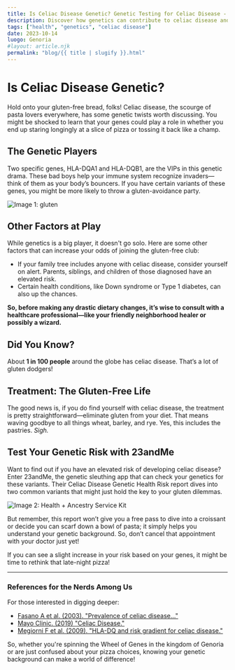 ```yaml
---
title: Is Celiac Disease Genetic? Genetic Testing for Celiac Disease - 23andMe
description: Discover how genetics can contribute to celiac disease and how 23andMe can help you assess your risk.
tags: ["health", "genetics", "celiac disease"]
date: 2023-10-14
luogo: Genoria
#layout: article.njk
permalink: "blog/{{ title | slugify }}.html"
---
```


# Is Celiac Disease Genetic?

Hold onto your gluten-free bread, folks! Celiac disease, the scourge of pasta lovers everywhere, has some genetic twists worth discussing. You might be shocked to learn that your genes could play a role in whether you end up staring longingly at a slice of pizza or tossing it back like a champ.

## The Genetic Players

Two specific genes, HLA-DQA1 and HLA-DQB1, are the VIPs in this genetic drama. These bad boys help your immune system recognize invaders—think of them as your body’s bouncers. If you have certain variants of these genes, you might be more likely to throw a gluten-avoidance party.

![Image 1: gluten](https://www.23andme.com/wp-content/uploads/sites/2/2021/07/celiac.png)

## Other Factors at Play

While genetics is a big player, it doesn't go solo. Here are some other factors that can increase your odds of joining the gluten-free club:

- If your family tree includes anyone with celiac disease, consider yourself on alert. Parents, siblings, and children of those diagnosed have an elevated risk.
- Certain health conditions, like Down syndrome or Type 1 diabetes, can also up the chances.

**So, before making any drastic dietary changes, it’s wise to consult with a healthcare professional—like your friendly neighborhood healer or possibly a wizard.**

## Did You Know?

About **1 in 100 people** around the globe has celiac disease. That’s a lot of gluten dodgers!

## Treatment: The Gluten-Free Life

The good news is, if you do find yourself with celiac disease, the treatment is pretty straightforward—eliminate gluten from your diet. That means waving goodbye to all things wheat, barley, and rye. Yes, this includes the pastries. *Sigh.*

## Test Your Genetic Risk with 23andMe

Want to find out if you have an elevated risk of developing celiac disease? Enter 23andMe, the genetic sleuthing app that can check your genetics for these variants. Their Celiac Disease Genetic Health Risk report dives into two common variants that might just hold the key to your gluten dilemmas.

![Image 2: Health + Ancestry Service Kit](https://www.23andme.com/wp-content/uploads/sites/2/2022/03/HA-Kit-Image-1.png)

But remember, this report won’t give you a free pass to dive into a croissant or decide you can scarf down a bowl of pasta; it simply helps you understand your genetic background. So, don’t cancel that appointment with your doctor just yet!

If you can see a slight increase in your risk based on your genes, it might be time to rethink that late-night pizza!

---

### References for the Nerds Among Us

For those interested in digging deeper:
- [Fasano A et al. (2003). "Prevalence of celiac disease..."](https://www.ncbi.nlm.nih.gov/pubmed/12578508)
- [Mayo Clinic. (2019) "Celiac Disease."](https://www.mayoclinic.org/diseases-conditions/celiac-disease/symptoms-causes/syc-20352220)
- [Megiorni F et al. (2009). "HLA-DQ and risk gradient for celiac disease."](https://www.ncbi.nlm.nih.gov/pubmed/19027045)

So, whether you're spinning the Wheel of Genes in the kingdom of Genoria or are just confused about your pizza choices, knowing your genetic background can make a world of difference!